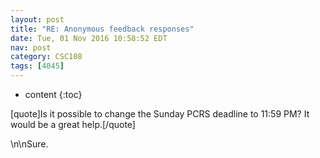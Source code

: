 ```yaml
---
layout: post
title: "RE: Anonymous feedback responses"
date: Tue, 01 Nov 2016 10:58:52 EDT
nav: post
category: CSC108
tags: [4045]
---
```


* content
{:toc}

[quote]Is it possible to change the Sunday PCRS deadline to 11:59 PM? It would be a great help.[/quote]
<!-- more -->
<p>\n\nSure.</p>
